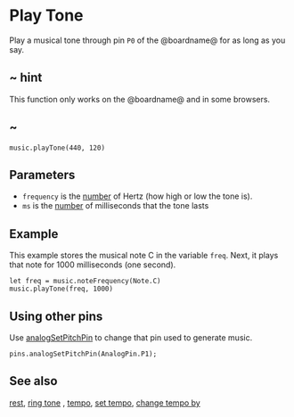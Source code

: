 # Play Tone

Play a musical tone through pin `P0` of the @boardname@ for as long as you say.

## ~ hint

This function only works on the @boardname@ and in some browsers.

## ~

```sig
music.playTone(440, 120)
```

## Parameters

* `frequency` is the [number](/types/number) of Hertz (how high or low the tone is).
* `ms` is the [number](/types/number) of milliseconds that the tone lasts

## Example

This example stores the musical note C in the variable `freq`. Next, it plays that note for 1000 milliseconds (one second).

```blocks
let freq = music.noteFrequency(Note.C)
music.playTone(freq, 1000)
```

## Using other pins

Use [analogSetPitchPin](/reference/pins/analog-set-pitch-pin) to change that pin used to generate music.

```blocks
pins.analogSetPitchPin(AnalogPin.P1);
```

## See also

[rest](/reference/music/rest), [ring tone](/reference/music/ring-tone) , [tempo](/reference/music/tempo), [set tempo](/reference/music/set-tempo), [change tempo by](/reference/music/change-tempo-by)